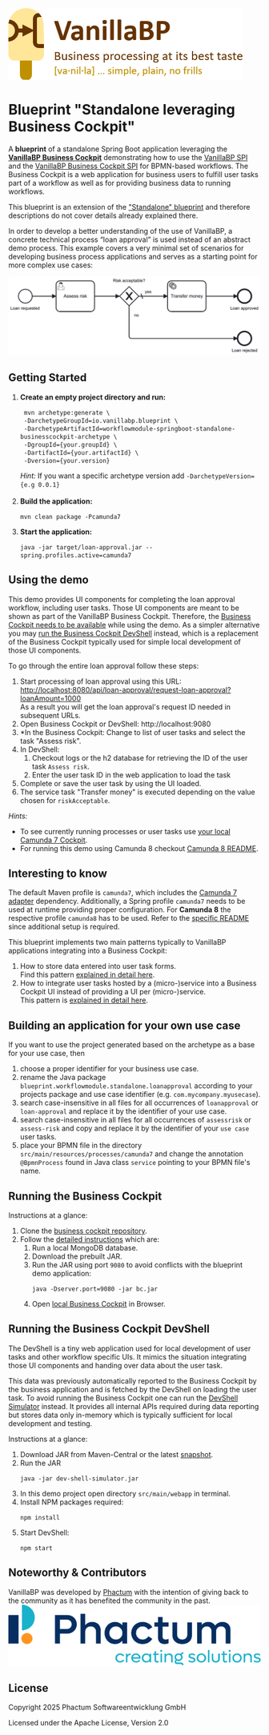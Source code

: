 ![VanillaBP](readme/vanillabp-headline.png)

# Blueprint "Standalone leveraging Business Cockpit"

A **blueprint** of a standalone Spring Boot application leveraging the
**[VanillaBP Business Cockpit](https://github.com/vanillabp/business-cockpit/)**
demonstrating how to use the [VanillaBP SPI](https://github.com/vanillabp/spi-for-java) and
the [VanillaBP Business Cockpit SPI](https://github.com/vanillabp/business-cockpit/tree/feature/documentation/spi-for-java) for
BPMN-based workflows. The Business Cockpit is a web application for
business users to fulfill user tasks part of a workflow
as well as for providing business data to running workflows.

This blueprint is an extension of the
["Standalone" blueprint](https://github.com/vanillabp/blueprint-workflowmodule-springboot-standalone)
and therefore descriptions do not cover details already explained there.

In order to develop a better understanding of the use of VanillaBP,
a concrete technical process “loan approval” is used instead of an abstract
demo process. This
example covers a very minimal set of scenarios for developing business process applications and serves as a starting
point for more complex use cases:

![loan_approval.bpmn](readme/loan-approval-process.png)

## Getting Started

1. **Create an empty project directory and run:**
   ```shell
    mvn archetype:generate \
    -DarchetypeGroupId=io.vanillabp.blueprint \
    -DarchetypeArtifactId=workflowmodule-springboot-standalone-businesscockpit-archetype \
    -DgroupId={your.groupId} \
    -DartifactId={your.artifactId} \
    -Dversion={your.version}
    ```
   *Hint:* If you want a specific archetype version add `-DarchetypeVersion={e.g 0.0.1}`
   <br>&nbsp;
1. **Build the application:**
   ```shell
   mvn clean package -Pcamunda7
    ```
1. **Start the application:**
   ```shell
   java -jar target/loan-approval.jar --spring.profiles.active=camunda7
   ```

## Using the demo

This demo provides UI components for completing the loan approval
workflow, including user tasks.
Those UI components are meant to be shown as part of the
VanillaBP Business Cockpit.
Therefore, the
[Business Cockpit needs to be available](#running-the-business-cockpit)
while using the demo.
As a simpler alternative you may [run the
Business Cockpit DevShell](#running-the-business-cockpit-devshell)
instead, which is a replacement of the Business Cockpit typically used for
simple local development of those UI components.

To go through the entire loan approval follow these steps:

1. Start processing of loan approval using this URL:<br>
   [http://localhost:8080/api/loan-approval/request-loan-approval?loanAmount=1000](http://localhost:8080/api/loan-approval/request-loan-approval?loanAmount=1000)<br>
   As a result you will get the loan approval's request ID needed in subsequent URLs.
1. Open Business Cockpit or DevShell: http://localhost:9080
1. *In the Business Cockpit: Change to list of user tasks and select the task "Assess risk".
1. In DevShell:
   1. Checkout logs or the h2 database for retrieving the ID of the user task `Assess risk`.
   1. Enter the user task ID in the web application to load the task
1. Complete or save the user task by using the UI loaded.
1. The service task "Transfer money" is executed depending on the value chosen for `riskAcceptable`.

*Hints:*
- To see currently running processes or user tasks use [your local Camunda 7 Cockpit](http://localhost:8080/camunda).
- For running this demo using Camunda 8 checkout [Camunda 8 README](./CAMUNDA8.md#setup-instructions).

## Interesting to know

The default Maven profile is `camunda7`, which includes the [Camunda 7 adapter](https://github.com/camunda-community-hub/vanillabp-camunda7-adapter) dependency.
Additionally, a Spring profile `camunda7` needs to be used at runtime providing proper configuration.
For **Camunda 8** the respective profile `camunda8` has to be used.
Refer to the [specific README](./CAMUNDA8.md) since additional setup is required.

This blueprint implements two main patterns typically to VanillaBP applications
integrating into a Business Cockpit:

1. How to store data entered into user task forms.<br>Find this pattern
   [explained in detail here](./FORMDATA.md).
1. How to integrate user tasks hosted by a (micro-)service
   into a Business Cockpit UI instead of providing a UI per
   (micro-)service.<br>This pattern is
   [explained in detail here](./WEBAPP.md).


## Building an application for your own use case

If you want to use the project generated based on the archetype
as a base for your use case, then

1. choose a proper identifier for your business use case.
1. rename the Java package `blueprint.workflowmodule.standalone.loanapproval` according to your
   projects package and use case identifier (e.g. `com.mycompany.myusecase`).
1. search case-insensitive in all files for all occurrences of
   `loanapproval` or `loan-approval` and replace it by the identifier of your
   use case.
1. search case-insensitive in all files for all occurrences of
   `assessrisk` or `assess-risk` and copy and replace it by the identifier of your
   `use case` user tasks.
1. place your BPMN file in the directory
   `src/main/resources/processes/camunda7` and change the annotation `@BpmnProcess`
   found in Java class `service` pointing to your BPMN file's name.

## Running the Business Cockpit

Instructions at a glance:

1. Clone the [business cockpit repository](https://github.com/vanillabp/business-cockpit).
1. Follow the
   [detailed instructions](https://github.com/vanillabp/business-cockpit/blob/feature/documentation/container/README.md#as-is)
   which are:
   1. Run a local MongoDB database.
   1. Download the prebuilt JAR.
   1. Run the JAR using port `9080` to avoid conflicts with the blueprint demo application:
      ```shell
      java -Dserver.port=9080 -jar bc.jar
      ```
   1. Open [local Business Cockpit](http://localhost:9080) in Browser.

## Running the Business Cockpit DevShell

The DevShell is a tiny web application used for local development of user tasks
and other workflow specific UIs. It mimics the situation integrating those UI
components and handing over data about the user task.

This data was previously automatically reported to the Business Cockpit by the
business application and is fetched by the DevShell on loading the user task.
To avoid running the Business Cockpit one can run the
[DevShell Simulator](https://github.com/vanillabp/business-cockpit/tree/main/development/dev-shell-simulator)
instead. It provides all internal APIs required during data reporting but
stores data only in-memory which is typically sufficient for local development
and testing.

Instructions at a glance:

1. Download JAR from Maven-Central or the latest [snapshot](https://github.com/orgs/vanillabp/packages?q=dev&tab=packages&q=dev-shell-simulators).
1. Run the JAR
   ```shell
   java -jar dev-shell-simulator.jar
   ```
1. In this demo project open directory `src/main/webapp` in terminal.
1. Install NPM packages required:
   ```shell
   npm install
   ```
1. Start DevShell:
   ```shell
   npm start
   ```

## Noteworthy & Contributors

VanillaBP was developed by [Phactum](https://www.phactum.at) with the intention of giving back to the community as it
has benefited the community in the past.\
![Phactum](readme/phactum.png)

## License

Copyright 2025 Phactum Softwareentwicklung GmbH

Licensed under the Apache License, Version 2.0
